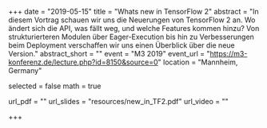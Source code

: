 +++
date = "2019-05-15"
title = "Whats new in TensorFlow 2"
abstract = "In diesem Vortrag schauen wir uns die Neuerungen von TensorFlow 2 an. Wo ändert sich die API, was fällt weg, und welche Features kommen hinzu? Von strukturierteren Modulen über Eager-Execution bis hin zu Verbesserungen beim Deployment verschaffen wir uns einen Überblick über die neue Version."
abstract_short = ""
event = "M3 2019"
event_url = "https://m3-konferenz.de/lecture.php?id=8150&source=0"
location = "Mannheim, Germany"

selected = false
math = true

url_pdf = ""
url_slides = "resources/new_in_TF2.pdf"
url_video = ""

+++
